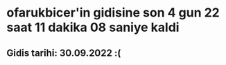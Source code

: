 # ofarukbicer'in gidisine son 4 gun 22 saat 11 dakika 08 saniye kaldi

## Gidis tarihi: 30.09.2022 :(